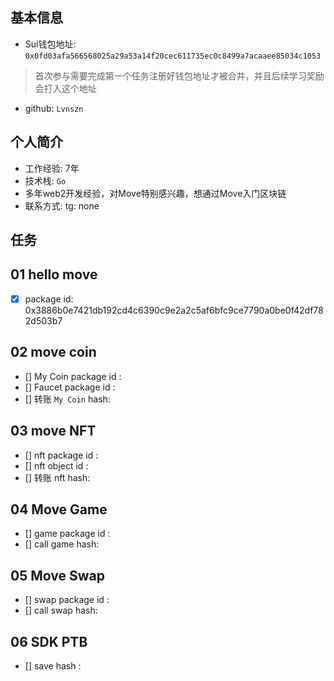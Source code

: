 ## 基本信息
- Sui钱包地址: `0x0fd03afa566568025a29a53a14f20cec611735ec0c8499a7acaaee85034c1053`
> 首次参与需要完成第一个任务注册好钱包地址才被合并，并且后续学习奖励会打入这个地址
- github: `Lvnszn`

## 个人简介
- 工作经验: 7年
- 技术栈: `Go`
- 多年web2开发经验，对Move特别感兴趣，想通过Move入门区块链
- 联系方式: tg: none 

## 任务

##   01 hello move  
- [x] package id: 0x3886b0e7421db192cd4c6390c9e2a2c5af6bfc9ce7790a0be0f42df782d503b7

##   02 move coin
- [] My Coin package id : 
- [] Faucet package id : 
- [] 转账 `My Coin` hash:

##   03 move NFT
- [] nft package id :
- [] nft object id : 
- [] 转账 nft  hash:

##   04 Move Game
- [] game package id :
- [] call game hash:

##   05 Move Swap
- [] swap package id :
- [] call swap hash:

##   06 SDK PTB
- [] save hash :
